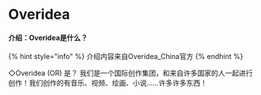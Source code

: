 # Overidea

#### 介绍：Overidea是什么？

{% hint style="info" %}
介绍内容来自Overidea\_China官方
{% endhint %}

◇Overidea (OR) 是？ 我们是一个国际创作集团，和来自许多国家的人一起进行创作！我们创作的有音乐、视频、绘画、小说……许多许多东西！



